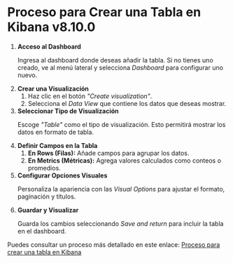 
<html lang="es">
<head>
    <meta charset="UTF-8">
    <meta name="viewport" content="width=device-width, initial-scale=1.0">

</head>
<body>
    <h1>Proceso para Crear una Tabla en Kibana v8.10.0</h1>
    <ol>
        <li>
            <strong>Acceso al Dashboard</strong>
            <p>
                Ingresa al dashboard donde deseas añadir la tabla. Si no tienes uno creado, ve al menú lateral y selecciona <em>Dashboard</em> para configurar uno nuevo.
            </p>
        </li>
        <li>
            <strong>Crear una Visualización</strong>
            <ol>
                <li>Haz clic en el botón <em>"Create visualization"</em>.</li>
                <li>Selecciona el <em>Data View</em> que contiene los datos que deseas mostrar.</li>
            </ol>
        </li>
        <li>
            <strong>Seleccionar Tipo de Visualización</strong>
            <p>
                Escoge <em>"Table"</em> como el tipo de visualización. Esto permitirá mostrar los datos en formato de tabla.
            </p>
        </li>
        <li>
            <strong>Definir Campos en la Tabla</strong>
            <ol>
                <li>
                    <strong>En Rows (Filas):</strong> Añade campos para agrupar los datos.
                </li>
                <li>
                    <strong>En Metrics (Métricas):</strong> Agrega valores calculados como conteos o promedios.
                </li>
            </ol>
        </li>
        <li>
            <strong>Configurar Opciones Visuales</strong>
            <p>
                Personaliza la apariencia con las <em>Visual Options</em> para ajustar el formato, paginación y títulos.
            </p>
        </li>
        <li>
            <strong>Guardar y Visualizar</strong>
            <p>
                Guarda los cambios seleccionando <em>Save and return</em> para incluir la tabla en el dashboard.
            </p>
        </li>
    </ol>
    <p>
        Puedes consultar un proceso más detallado en este enlace:
        <a href="CreacionTabla/Crear Tabla.html" target="_blank">
            Proceso para crear una tabla en Kibana
        </a>
    </p>
</body>
</html>
